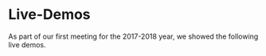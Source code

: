 # Live-Demos

As part of our first meeting for the 2017-2018 year, we showed the following live demos.
